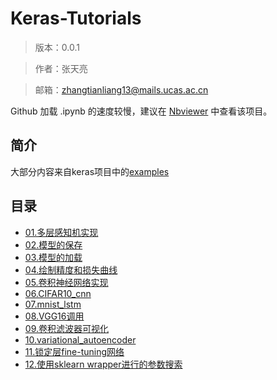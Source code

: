 # Keras-Tutorials
> 版本：0.0.1

> 作者：张天亮

> 邮箱：zhangtianliang13@mails.ucas.ac.cn

Github 加载 .ipynb 的速度较慢，建议在 [Nbviewer](http://nbviewer.ipython.org/github/xingkongliang/Keras-Tutorials) 中查看该项目。

## 简介
大部分内容来自keras项目中的[examples](https://github.com/fchollet/keras/tree/master/examples)

## 目录

- [01.多层感知机实现](http://nbviewer.jupyter.org/github/xingkongliang/Keras-Tutorials/blob/master/01.mnist_mpl.ipynb)
- [02.模型的保存](http://nbviewer.jupyter.org/github/xingkongliang/Keras-Tutorials/blob/master/02.save_model.ipynb)
- [03.模型的加载](http://nbviewer.jupyter.org/github/xingkongliang/Keras-Tutorials/blob/master/03.load_model.ipynb)
- [04.绘制精度和损失曲线](http://nbviewer.jupyter.org/github/xingkongliang/Keras-Tutorials/blob/master/04.plot_acc_loss.ipynb)
- [05.卷积神经网络实现](http://nbviewer.jupyter.org/github/xingkongliang/Keras-Tutorials/blob/master/05.mnist_cnn.ipynb)
- [06.CIFAR10_cnn](http://nbviewer.jupyter.org/github/xingkongliang/Keras-Tutorials/blob/master/06.cifar10_cnn.ipynb)
- [07.mnist_lstm](http://nbviewer.jupyter.org/github/xingkongliang/Keras-Tutorials/blob/master/07.mnist_lstm.ipynb)
- [08.VGG16调用](http://nbviewer.jupyter.org/github/xingkongliang/Keras-Tutorials/blob/master/08.vgg-16.ipynb)
- [09.卷积滤波器可视化](http://nbviewer.jupyter.org/github/xingkongliang/Keras-Tutorials/blob/master/09.conv_filter_visualization.ipynb)
- [10.variational_autoencoder](http://nbviewer.jupyter.org/github/xingkongliang/Keras-Tutorials/blob/master/10.variational_autoencoder.ipynb)
- [11.锁定层fine-tuning网络](http://nbviewer.jupyter.org/github/xingkongliang/Keras-Tutorials/blob/master/11.mnist_transfer_cnn.ipynb)
- [12.使用sklearn wrapper进行的参数搜索](http://nbviewer.jupyter.org/github/xingkongliang/Keras-Tutorials/blob/master/12.mnist_sklean_wrapper.ipynb)



